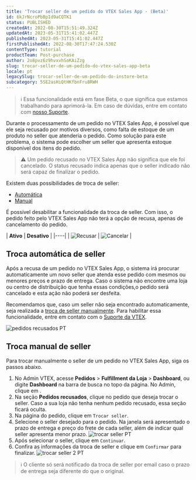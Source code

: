 ```yaml
---
title: 'Trocar seller de um pedido do VTEX Sales App - (Beta)'
id: 6kJrNcroPbBpId9aCQTK1
status: PUBLISHED
createdAt: 2022-08-30T15:51:49.324Z
updatedAt: 2023-05-31T15:41:02.447Z
publishedAt: 2023-05-31T15:41:02.447Z
firstPublishedAt: 2022-08-30T17:47:24.530Z
contentType: tutorial
productTeam: Post-purchase
author: 2o8pvz6z9hvxvhSoKAiZzg
slug: trocar-seller-de-um-pedido-do-vtex-sales-app-beta
locale: pt
legacySlug: trocar-seller-de-um-pedido-do-instore-beta
subcategory: 5SE2asHiQtHKfbnFru8RWH
---
```


>ℹ️ Essa funcionalidade está em fase Beta, o que significa que estamos trabalhando para aprimorá-la. Em caso de dúvidas, entre em contato com [nosso Suporte](https://support.vtex.com/hc/pt-br/requests).

Durante o processamento de um pedido no VTEX Sales App, é possível que ele seja recusado por motivos diversos, como falta de estoque de um produto no seller que atenderia o pedido. Como solução para este problema, o sistema pode escolher um seller que apresenta estoque disponível dos itens do pedido.

>⚠️ Um pedido recusado no VTEX Sales App não significa que ele foi cancelado. O status recusado indica apenas que o seller indicado não será capaz de finalizar o pedido.

Existem duas possibilidades de troca de seller:

* [Automática](#troca-automatica-de-seller)
* [Manual](#troca-manual-de-seller) 

É possível desabilitar a funcionalidade da troca de seller. Com isso, o pedido feito pelo VTEX Sales App não terá a opção de recusa, apenas de cancelamento do pedido.

| **Ativo** | **Desativo** |
|----|
| ![Recusar](https://images.ctfassets.net/alneenqid6w5/3ko5d7jnhUZh4HDxx3hr6d/3acaa50706a0938f0cbd30446cfebff1/Recusar.png) | ![Cancelar](https://images.ctfassets.net/alneenqid6w5/2ZS1DTLiKFlHJYBVyuYMhQ/4f13f9c482acaa7e7baddb7b4c0070eb/Cancelar.png) |

## Troca automática de seller

Após a recusa de um pedido no VTEX Sales App, o sistema irá procurar automaticamente um novo seller que atenda esse pedido com mesmos ou menores preços e prazo de entrega.  Caso o sistema não encontre uma loja ou centro de distribuição que tenha essas condições,o pedido será cancelado e esta ação não poderá ser desfeita.

Recomendamos que, caso um seller não seja encontrado automaticamente, seja realizada a [troca de seller manualmente](#troca-manual-de-seller). Para habilitar essa funcionalidade, entre em contato com o [Suporte da VTEX](https://support.vtex.com/hc/pt-br/requests). 

![pedidos recusados PT](https://images.ctfassets.net/alneenqid6w5/5goolXgsNzyW6iIomwQViD/8dc2cf8b5ed5e14ef4df62d71d290514/image.png)

## Troca manual de seller

Para trocar manualmente o seller de um pedido no VTEX Sales App, siga os passos abaixo.

1. No Admin VTEX, acesse **Pedidos** > **Fulfillment da Loja** > **Dashboard**, ou digite **Dashboard** na barra de busca no topo da página. No Admin, clique em .
2. Na seção **Pedidos recusados**, clique no pedido que deseja trocar o seller. Caso a sua loja não tenha nenhum pedido recusado, essa seção ficará oculta.
3. Na página do pedido, clique em `Trocar seller`.
4. Selecione o seller desejado para o pedido. Na janela será apresentado o prazo de entrega e preço do frete de cada seller, além de indicar qual seller apresenta menor prazo.
![trocar seller PT](https://images.ctfassets.net/alneenqid6w5/5qXGxdwH7F6uJfpL1jVSiT/d88d155df80d7664e3afe56c0fc9e709/image.png)
5. Após selecionar o seller, clique em `Continuar`.
6. Confira as informações da troca de seller e clique em `Confirmar` para finalizar.
![trocar seller 2 PT](https://images.ctfassets.net/alneenqid6w5/7DLR4MFL58OoL4tmQNAgJf/6ff588942b260ec8585a7fc7350dcaa3/image.png)

>ℹ️ O cliente só será notificado da troca de seller por email caso o prazo de entrega seja diferente do que o original.

